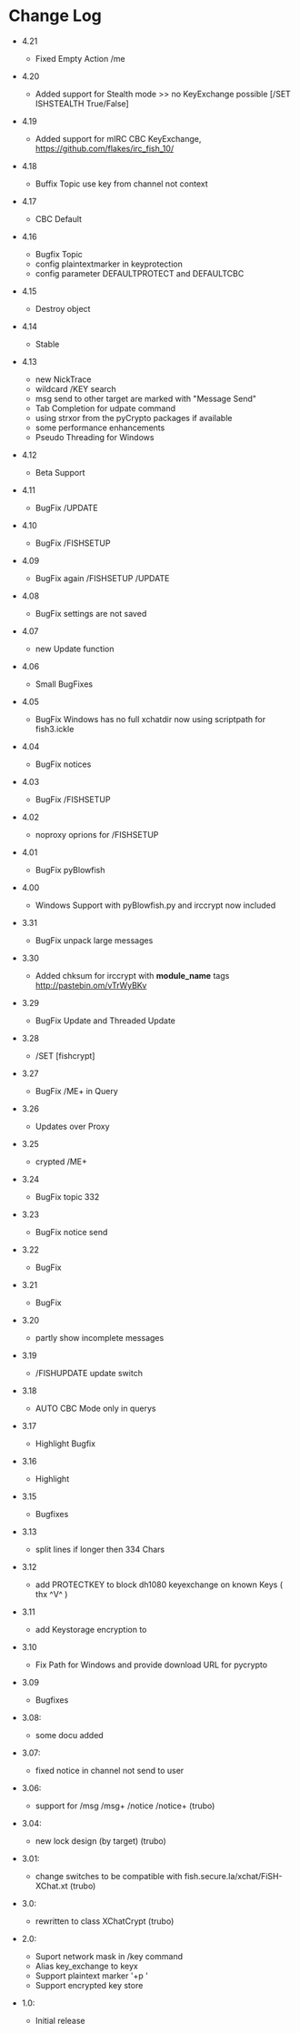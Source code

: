 
Change Log
==========

* 4.21
    * Fixed Empty Action /me

* 4.20
    * Added support for Stealth mode >> no KeyExchange possible [/SET ISHSTEALTH True/False]

* 4.19
    * Added support for mIRC CBC KeyExchange, https://github.com/flakes/irc_fish_10/

* 4.18
    * Buffix Topic use key from channel not context

* 4.17
    * CBC Default

* 4.16
    * Bugfix Topic
    * config plaintextmarker in keyprotection
    * config parameter DEFAULTPROTECT and DEFAULTCBC

* 4.15
    * Destroy object

* 4.14
    * Stable

* 4.13
    * new NickTrace
    * wildcard /KEY search
    * msg send to other target are marked with "Message Send"
    * Tab Completion for udpate command
    * using strxor from the pyCrypto packages if available
    * some performance enhancements
    * Pseudo Threading for Windows

* 4.12
    * Beta Support

* 4.11
    * BugFix /UPDATE

* 4.10
    * BugFix /FISHSETUP

* 4.09
    * BugFix again /FISHSETUP /UPDATE

* 4.08
    * BugFix settings are not saved

* 4.07
    * new Update function

* 4.06
    * Small BugFixes

* 4.05
    * BugFix Windows has no full xchatdir now using scriptpath for fish3.ickle

* 4.04
    * BugFix notices

* 4.03
    * BugFix /FISHSETUP

* 4.02
    * noproxy oprions for /FISHSETUP

* 4.01
    * BugFix pyBlowfish

* 4.00
    * Windows Support with pyBlowfish.py and irccrypt now included

* 3.31
    * BugFix unpack large messages

* 3.30
    * Added chksum for irccrypt with __module_name__ tags http://pastebin.om/vTrWyBKv

* 3.29
    * BugFix Update and Threaded Update

* 3.28
    * /SET [fishcrypt]

* 3.27
    * BugFix /ME+ in Query

* 3.26
    * Updates over Proxy

* 3.25
    * crypted /ME+

* 3.24
    * BugFix topic 332

* 3.23
    * BugFix notice send

* 3.22
    * BugFix

* 3.21
    * BugFix

* 3.20
    * partly show incomplete messages

* 3.19
    * /FISHUPDATE update switch

* 3.18
    * AUTO CBC Mode only in querys

* 3.17
    * Highlight Bugfix

* 3.16
    * Highlight

* 3.15
    * Bugfixes

* 3.13
    * split lines if longer then 334 Chars

* 3.12
    * add PROTECTKEY to block dh1080 keyexchange on known Keys ( thx ^V^ )

* 3.11
    * add Keystorage encryption
to
* 3.10
    * Fix Path for Windows and provide download URL for pycrypto

* 3.09
    * Bugfixes

* 3.08:
    * some docu added

* 3.07:
    * fixed notice in channel not send to user

* 3.06:
    * support for /msg /msg+ /notice /notice+ (trubo)

* 3.04:
    * new lock design (by target) (trubo)

* 3.01:
    * change switches to be compatible with fish.secure.la/xchat/FiSH-XChat.xt (trubo)

* 3.0:
    * rewritten to class XChatCrypt (trubo)

* 2.0:
    * Suport network mask in /key command
    * Alias key_exchange to keyx
    * Support plaintext marker '+p '
    * Support encrypted key store

* 1.0:
    * Initial release

